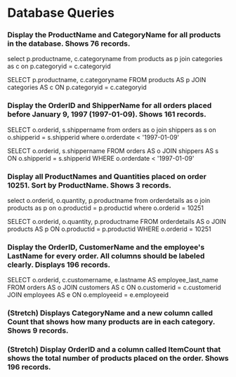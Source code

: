 # Database Queries

### Display the ProductName and CategoryName for all products in the database. Shows 76 records.

select p.productname, c.categoryname from products as p join categories as c on p.categoryid = c.categoryid

SELECT p.productname,
       c.categoryname
FROM products AS p
JOIN categories AS c ON p.categoryid = c.categoryid

### Display the OrderID and ShipperName for all orders placed before January 9, 1997 (1997-01-09). Shows 161 records.

SELECT o.orderid, s.shippername from orders as o join shippers as s on o.shipperid = s.shipperid where o.orderdate < '1997-01-09'

SELECT o.orderid,
       s.shippername
FROM orders AS o
JOIN shippers AS s ON o.shipperid = s.shipperid
WHERE o.orderdate < '1997-01-09'

### Display all ProductNames and Quantities placed on order 10251. Sort by ProductName. Shows 3 records.

select o.orderid, o.quantity, p.productname from orderdetails as o join products as p on o.productid = p.productid where o.orderid = 10251

SELECT o.orderid,
       o.quantity,
       p.productname
FROM orderdetails AS o
JOIN products AS p ON o.productid = p.productid
WHERE o.orderid = 10251

### Display the OrderID, CustomerName and the employee's LastName for every order. All columns should be labeled clearly. Displays 196 records.

SELECT o.orderid,
       c.customername,
       e.lastname AS employee_last_name
FROM orders AS o
JOIN customers AS c ON o.customerid = c.customerid
JOIN employees AS e ON o.employeeid = e.employeeid

### (Stretch)  Displays CategoryName and a new column called Count that shows how many products are in each category. Shows 9 records.

### (Stretch) Display OrderID and a  column called ItemCount that shows the total number of products placed on the order. Shows 196 records. 